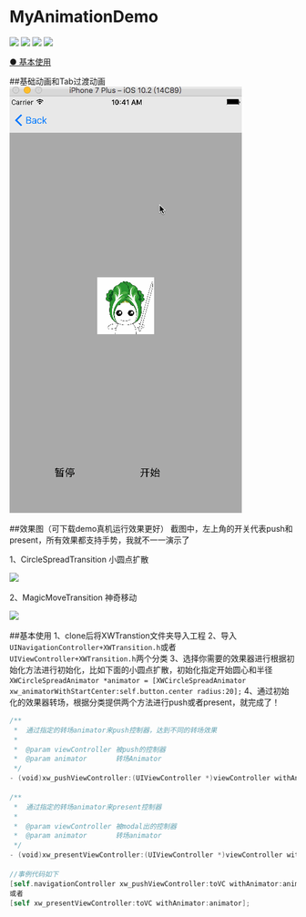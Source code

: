 # MyAnimationDemo
![](https://camo.githubusercontent.com/bde5aa6ee0e1feec044d184a735da8024c60c04c/687474703a2f2f692e696d6775722e636f6d2f427771486842342e706e67)
![](https://camo.githubusercontent.com/e357193ca51e358b7471de58d4071c3a418d1c0e/68747470733a2f2f696d672e736869656c64732e696f2f636f636f61706f64732f64742f4368616d656c656f6e4672616d65776f726b2e7376673f6d61784167653d3836343030) ![](https://camo.githubusercontent.com/c513912483f083fbfb83d2c3a7d3de3fb4cb698d/68747470733a2f2f696d672e736869656c64732e696f2f636f636f61706f64732f61742f4368616d656c656f6e4672616d65776f726b2e7376673f6d61784167653d3836343030) ![](https://camo.githubusercontent.com/94c0991fef8c45ae43b5d8527b6ab331c0b7a379/68747470733a2f2f696d672e736869656c64732e696f2f62616467652f706c6174666f726d2d694f53253230382532422d626c75652e7376673f7374796c653d666c6174)

[● 基本使用](https://github.com/wangMengLiang/MyAnimationDemo#基本使用)

##基础动画和Tab过渡动画
![](https://github.com/wangMengLiang/MyAnimationDemo/blob/master/Untitled.gif)

##效果图（可下载demo真机运行效果更好）
截图中，左上角的开关代表push和present，所有效果都支持手势，我就不一一演示了

1、CircleSpreadTransition 小圆点扩散

![](https://camo.githubusercontent.com/7d15320d0ca82fe4266f103e7eaad26da16556e5/687474703a2f2f75706c6f61642d696d616765732e6a69616e7368752e696f2f75706c6f61645f696d616765732f313135343035352d313563626662376165666532656663632e6769663f696d6167654d6f6772322f6175746f2d6f7269656e742f7374726970)

2、MagicMoveTransition 神奇移动

![](https://camo.githubusercontent.com/ea9f6c21cbfa127565d87696ea54a107913703e3/687474703a2f2f75706c6f61642d696d616765732e6a69616e7368752e696f2f75706c6f61645f696d616765732f313135343035352d376632613766396666343539303631312e6769663f696d6167654d6f6772322f6175746f2d6f7269656e742f7374726970)

##基本使用
1、clone后将XWTranstion文件夹导入工程
2、导入`UINavigationController+XWTransition.h`或者`UIViewController+XWTransition.h`两个分类
3、选择你需要的效果器进行根据初始化方法进行初始化，比如下面的小圆点扩散，初始化指定开始圆心和半径
`XWCircleSpreadAnimator *animator = [XWCircleSpreadAnimator xw_animatorWithStartCenter:self.button.center radius:20];`
4、通过初始化的效果器转场，根据分类提供两个方法进行push或者present，就完成了！
``` swift
/**
 *  通过指定的转场animator来push控制器，达到不同的转场效果
 *
 *  @param viewController 被push的控制器
 *  @param animator       转场Animator
 */
- (void)xw_pushViewController:(UIViewController *)viewController withAnimator:(XWTransitionAnimator *)animator;

/**
 *  通过指定的转场animator来present控制器
 *
 *  @param viewController 被modal出的控制器
 *  @param animator       转场animator
 */
- (void)xw_presentViewController:(UIViewController *)viewController withAnimator:(XWTransitionAnimator *)animator;

//事例代码如下
[self.navigationController xw_pushViewController:toVC withAnimator:animator];
或者
[self xw_presentViewController:toVC withAnimator:animator];

```




